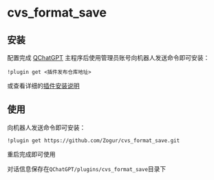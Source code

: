 # cvs_format_save

<!--
## 插件开发者详阅

### 开始

此仓库是 QChatGPT 插件模板，您可以直接在 GitHub 仓库中点击右上角的 "Use this template" 以创建你的插件。  
接下来按照以下步骤修改模板代码：

#### 修改模板代码

- 修改此文档顶部插件名称信息
- 将此文档下方的`<插件发布仓库地址>`改为你的插件在 GitHub· 上的地址
- 补充下方的`使用`章节内容
- 修改`main.py`中的`@register`中的插件 名称、描述、版本、作者 等信息
- 修改`main.py`中的`MyPlugin`类名为你的插件类名
- 将插件所需依赖库写到`requirements.txt`中
- 根据[插件开发教程](https://github.com/RockChinQ/QChatGPT/wiki/7-%E6%8F%92%E4%BB%B6%E5%BC%80%E5%8F%91)编写插件代码
- 删除 README.md 中的注释内容


#### 发布插件

推荐将插件上传到 GitHub 代码仓库，以便用户通过下方方式安装。   
欢迎以 PR 或 issue 的形式投稿您的插件到[主程序文档](https://github.com/RockChinQ/QChatGPT#%E6%8F%92%E4%BB%B6%E7%94%9F%E6%80%81)

下方是给用户看的内容，按需修改
-->

## 安装

配置完成 [QChatGPT](https://github.com/RockChinQ/QChatGPT) 主程序后使用管理员账号向机器人发送命令即可安装：

```
!plugin get <插件发布仓库地址>
```
或查看详细的[插件安装说明](https://github.com/RockChinQ/QChatGPT/wiki/5-%E6%8F%92%E4%BB%B6%E4%BD%BF%E7%94%A8)

## 使用

<!-- 插件开发者自行填写插件使用说明 -->

<!-- 插件开发者自行填写插件使用说明 -->

向机器人发送命令即可安装：

```
!plugin get https://github.com/Zogur/cvs_format_save.git
```

重启完成即可使用

对话信息保存在`QChatGPT/plugins/cvs_format_save`目录下